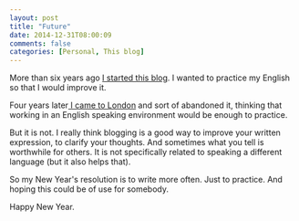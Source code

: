 ```yaml
---
layout: post
title: "Future"
date: 2014-12-31T08:00:09
comments: false
categories: [Personal, This blog]
---
```


More than six years ago <a href="http://gonfva.blogspot.co.uk/2008/11/what-is-this.html">I started this blog</a>. I wanted to practice my English so that I would improve it.


Four years later<a href="http://gonfva.blogspot.co.uk/2012/10/relocating-to-london.html"> I came to London</a> and sort of abandoned it, thinking that working in an English speaking environment would be enough to practice.


But it is not. I really think blogging is a good way to improve your written expression, to clarify your thoughts. And sometimes what you tell is worthwhile for others. It is not specifically related to speaking a different language (but it also helps that).


So my New Year's resolution is to write more often. Just to practice. And hoping this could be of use for somebody.


Happy New Year.


<br />
